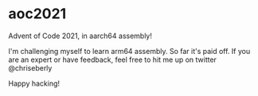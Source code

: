 # aoc2021
Advent of Code 2021, in aarch64 assembly!

I'm challenging myself to learn arm64 assembly. So far it's paid off. If you are an expert or have feedback, feel free to hit me up on twitter @chriseberly

Happy hacking!
